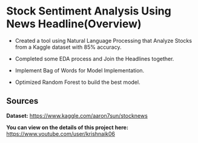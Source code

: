 # Stock Sentiment Analysis Using News Headline(Overview)


* Created a tool using Natural Language Processing that Analyze Stocks from a Kaggle dataset with 85% accuracy.

* Completed some EDA process and Join the Headlines together.

* Implement Bag of Words for Model Implementation.

* Optimized Random Forest to build the best model.


## Sources

**Dataset:** https://www.kaggle.com/aaron7sun/stocknews

**You can view on the details of this project here:** https://www.youtube.com/user/krishnaik06

